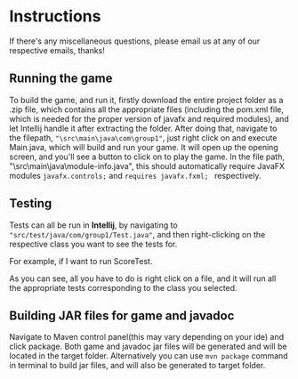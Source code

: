# Instructions 

If there's any miscellaneous questions, please email us at any of our respective emails, thanks!

## Running the game

To build the game, and run it, firstly download the entire project folder as a .zip file, which contains all the appropriate files (including the pom.xml file, which is needed for the proper version of javafx and required modules), and let Intellij handle it after extracting the folder. After doing that, navigate to the filepath, `"\src\main\java\com\group1"`, just right click on and execute Main.java, which will build and run your game. It will open up the opening screen, and you'll see a button to click on to play the game. In the file path, "\src\main\java\module-info.java", this should automatically require JavaFX modules `javafx.controls;` and `requires javafx.fxml; ` respectively. 


## Testing

Tests can all be run in **Intellij**, by navigating to `"src/test/java/com/group1/Test.java"`, and then right-clicking on the respective class you want to see the tests for. 

For example, if I want to run ScoreTest.

As you can see, all you have to do is right click on a file, and it will run all the appropriate tests corresponding to the class you selected. 


## Building JAR files for game and javadoc

Navigate to Maven control panel(this may vary depending on your ide) and click package.  Both game and javadoc jar files will be generated and will be located in the target folder.  Alternatively you can use `mvn package` command in terminal to build jar files, and will also be generated to target folder.
